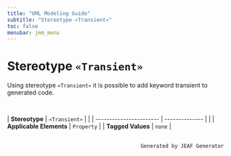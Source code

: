 ```yaml
---
title: "UML Modeling Guide"
subtitle: "Stereotype «Transient»"
toc: false
menubar: jmm_menu
---
```


# Stereotype `«Transient»`
Using stereotype `«Transient»` it is possible to add keyword transient to generated code.

<br>

| **Stereotype**          | `«Transient»` | |
| ----------------------- | -------------- | |
| **Applicable Elements** | `Property`        |
| **Tagged Values**       | `none`           |



<br>

<div style="text-align: right"><code>Generated by JEAF Generator</code></div>

    